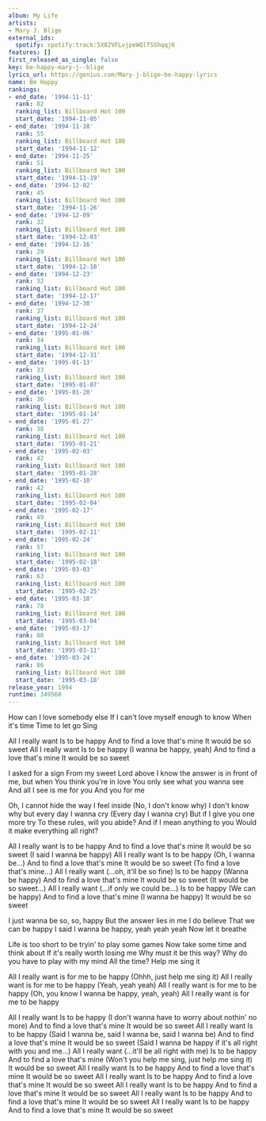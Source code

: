 ```yaml
---
album: My Life
artists:
- Mary J. Blige
external_ids:
  spotify: spotify:track:5X82VFLvjpeWQlTSShqqj0
features: []
first_released_as_single: false
key: be-happy-mary-j--blige
lyrics_url: https://genius.com/Mary-j-blige-be-happy-lyrics
name: Be Happy
rankings:
- end_date: '1994-11-11'
  rank: 82
  ranking_list: Billboard Hot 100
  start_date: '1994-11-05'
- end_date: '1994-11-18'
  rank: 55
  ranking_list: Billboard Hot 100
  start_date: '1994-11-12'
- end_date: '1994-11-25'
  rank: 51
  ranking_list: Billboard Hot 100
  start_date: '1994-11-19'
- end_date: '1994-12-02'
  rank: 45
  ranking_list: Billboard Hot 100
  start_date: '1994-11-26'
- end_date: '1994-12-09'
  rank: 32
  ranking_list: Billboard Hot 100
  start_date: '1994-12-03'
- end_date: '1994-12-16'
  rank: 29
  ranking_list: Billboard Hot 100
  start_date: '1994-12-10'
- end_date: '1994-12-23'
  rank: 32
  ranking_list: Billboard Hot 100
  start_date: '1994-12-17'
- end_date: '1994-12-30'
  rank: 37
  ranking_list: Billboard Hot 100
  start_date: '1994-12-24'
- end_date: '1995-01-06'
  rank: 34
  ranking_list: Billboard Hot 100
  start_date: '1994-12-31'
- end_date: '1995-01-13'
  rank: 33
  ranking_list: Billboard Hot 100
  start_date: '1995-01-07'
- end_date: '1995-01-20'
  rank: 36
  ranking_list: Billboard Hot 100
  start_date: '1995-01-14'
- end_date: '1995-01-27'
  rank: 38
  ranking_list: Billboard Hot 100
  start_date: '1995-01-21'
- end_date: '1995-02-03'
  rank: 42
  ranking_list: Billboard Hot 100
  start_date: '1995-01-28'
- end_date: '1995-02-10'
  rank: 42
  ranking_list: Billboard Hot 100
  start_date: '1995-02-04'
- end_date: '1995-02-17'
  rank: 49
  ranking_list: Billboard Hot 100
  start_date: '1995-02-11'
- end_date: '1995-02-24'
  rank: 57
  ranking_list: Billboard Hot 100
  start_date: '1995-02-18'
- end_date: '1995-03-03'
  rank: 63
  ranking_list: Billboard Hot 100
  start_date: '1995-02-25'
- end_date: '1995-03-10'
  rank: 70
  ranking_list: Billboard Hot 100
  start_date: '1995-03-04'
- end_date: '1995-03-17'
  rank: 80
  ranking_list: Billboard Hot 100
  start_date: '1995-03-11'
- end_date: '1995-03-24'
  rank: 86
  ranking_list: Billboard Hot 100
  start_date: '1995-03-18'
release_year: 1994
runtime: 349560
---
```

How can I love somebody else
If I can't love myself enough to know
When it's time
Time to let go
Sing


All I really want
Is to be happy
And to find a love that's mine
It would be so sweet
All I really want
Is to be happy (I wanna be happy, yeah)
And to find a love that's mine
It would be so sweet


I asked for a sign
From my sweet Lord above
I know the answer is in front of me, but when
You think you're in love
You only see what you wanna see
And all I see is me for you
And you for me


Oh, I cannot hide the way I feel inside
(No, I don't know why)
I don't know why but every day I wanna cry
(Every day I wanna cry)
But if I give you one more try
To these rules, will you abide?
And if I mean anything to you
Would it make everything all right?


All I really want
Is to be happy
And to find a love that's mine
It would be so sweet
(I said I wanna be happy)
All I really want
Is to be happy (Oh, I wanna be...)
And to find a love that's mine
It would be so sweet
(To find a love that's mine...)
All I really want
(...oh, it'll be so fine)
Is to be happy (Wanna be happy)
And to find a love that's mine
It would be so sweet
(It would be so sweet...)
All I really want (...if only we could be...)
Is to be happy (We can be happy)
And to find a love that's mine (I wanna be happy)
It would be so sweet


I just wanna be so, so, happy
But the answer lies in me
I do believe
That we can be happy
I said I wanna be happy, yeah yeah yeah
Now let it breathe

Life is too short to be tryin' to play some games
Now take some time and think about
If it's really worth losing me
Why must it be this way?
Why do you have to play with my mind
All the time?
Help me sing it

All I really want is for me to be happy
(Ohhh, just help me sing it)
All I really want is for me to be happy
(Yeah, yeah yeah)
All I really want is for me to be happy
(Oh, you know I wanna be happy, yeah, yeah)
All I really want is for me to be happy


All I really want
Is to be happy
(I don't wanna have to worry about nothin' no more)
And to find a love that's mine
It would be so sweet
All I really want
Is to be happy
(Said I wanna be, said I wanna be, said I wanna be)
And to find a love that's mine
It would be so sweet
(Said I wanna be happy if it's all right with you and me...)
All I really want (...it'll be all right with me)
Is to be happy
And to find a love that's mine
(Won't you help me sing, just help me sing it)
It would be so sweet
All I really want
Is to be happy
And to find a love that's mine
It would be so sweet
All I really want
Is to be happy
And to find a love that's mine
It would be so sweet
All I really want
Is to be happy
And to find a love that's mine
It would be so sweet
All I really want
Is to be happy
And to find a love that's mine
It would be so sweet
All I really want
Is to be happy
And to find a love that's mine
It would be so sweet
